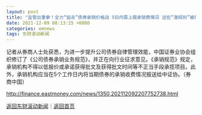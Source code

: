 ```yaml
---
layout: post
title: "监管出重拳！全力“狙击”债券承销价格战 5日内需上报承销费情况 这些“潜规则”被禁止"
date: 2021-12-09 08:13:15 +0800
categories: emnews
tags: 东财滚动新闻
---
```


记者从券商人士处获悉，为进一步提升公司债券自律管理效能，中国证券业协会组织修订了《公司债券承销业务规范》，并正在向行业征求意见。《承销规范》规定，承销机构不得以低报价或承诺获得批文及获得批文时间等不正当手段承揽项目。此外，承销机构应当在5个工作日内将当期债券的承销收费情况报送给中证协。（券商中国）

<http://finance.eastmoney.com/news/1350,202112092207752738.html>

[返回东财滚动新闻](//finews.withounder.com/emnews/)｜[返回首页](//finews.withounder.com/)